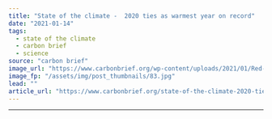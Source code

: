 ```yaml
---
title: "State of the climate -  2020 ties as warmest year on record"
date: "2021-01-14"
tags: 
  - state of the climate
  - carbon brief
  - science
source: "carbon brief"
image_url: "https://www.carbonbrief.org/wp-content/uploads/2021/01/Red-sun-at-sunset-shrouded-in-smoke-from-plant-chimneys-in-Russia-583x372.jpg"
image_fp: "/assets/img/post_thumbnails/83.jpg"
lead: ""
article_url: "https://www.carbonbrief.org/state-of-the-climate-2020-ties-as-warmest-year-on-record"
---
```


---
